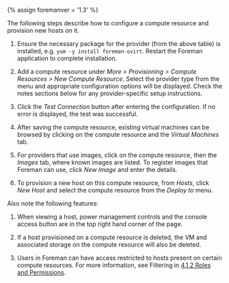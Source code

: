 {% assign foremanver = '1.3' %}

The following steps describe how to configure a compute resource and provision new hosts on it.

1. Ensure the necessary package for the provider (from the above table) is installed, e.g. `yum -y install foreman-ovirt`.  Restart the Foreman application to complete installation.

1. Add a compute resource under *More > Provisioning > Compute Resources > New Compute Resource*.  Select the provider type from the menu and appropriate configuration options will be displayed.  Check the notes sections below for any provider-specific setup instructions.

1. Click the *Test Connection* button after entering the configuration.  If no error is displayed, the test was successful.

1. After saving the compute resource, existing virtual machines can be browsed by clicking on the compute resource and the *Virtual Machines* tab.

1. For providers that use images, click on the compute resource, then the *Images* tab, where known images are listed.  To register images that Foreman can use, click *New Image* and enter the details.

1. To provision a new host on this compute resource, from *Hosts*, click *New Host* and select the compute resource from the *Deploy to* menu.

Also note the following features:

1. When viewing a host, power management controls and the console access button are in the top right hand corner of the page.

1. If a host provisioned on a compute resource is deleted, the VM and associated storage on the compute resource will also be deleted.

1. Users in Foreman can have access restricted to hosts present on certain compute resources.  For more information, see Filtering in [4.1.2 Roles and Permissions](/manuals/{{foremanver}}/index.html#4.1.2RolesandPermissions).

